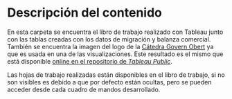 # Descripción del contenido

En esta carpeta se encuentra el libro de trabajo realizado con Tableau junto con las tablas creadas con los datos de migración y balanza comercial. También se encuentra la imagen del logo de la [Cátedra Govern Obert](https://catgo.webs.upv.es/) ya que es usada en una de las visualizaciones. Este resultado es el mismo que está disponible [online en el repositorio de *Tableau Public*](https://public.tableau.com/profile/jose.joaquin.rodriguez.garcia#!/vizhome/ProyectoMigrador/CMprincipal).

Las hojas de trabajo realizadas están disponibles en el libro de trabajo, si no son visibles es debido a que por defecto están ocultas, pero se pueden acceder desde cada cuadro de mandos desarrollado.
